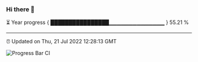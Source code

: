 ### Hi there 👋

⏳ Year progress { ████████████████▁▁▁▁▁▁▁▁▁▁▁▁▁▁ } 55.21 %

---

⏰ Updated on Thu, 21 Jul 2022 12:28:13 GMT

![Progress Bar CI](https://github.com/liununu/liununu/workflows/Progress%20Bar%20CI/badge.svg)
